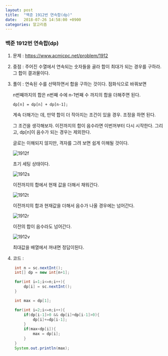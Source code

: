 ```yaml
---
layout: post
title:  "백준 1912번 연속합(dp)"
date:   2018-07-26 14:58:00 +0900
categories: 알고리즘
---
```

### 백준 1912번 연속합(dp)

1. 문제 : https://www.acmicpc.net/problem/1912

2. 중점 :  주어진 수열에서 연속되는 숫자들을 골라 합이 최대가 되는 경우를 구하라. 그 합이 결과물이다.

3. 풀이 :  연속된 수를 선택하면서 합을 구하는 것이다. 점화식으로 바꿔보면

   n번째까지의 합은 n번째 수에 n-1번째 수 까지의 합을 더해주면 된다. 

   ```
   dp[n] = dp[n] + dp[n-1];
   ```

   계속 더해가는 데, 만약 합이 더 작아지는 조건이 있을 경우. 조정을 하면 된다.

   그 조건을 생각해보자. 이전까지의 합이 음수라면 이번꺼부터 다시 시작한다. 그리고, dp[n]이 음수가 되는 경우는 제외한다.

   글로는 이해되지 않지만, 격자를 그려 보면 쉽게 이해될 것이다.

   ![1912f](https://user-images.githubusercontent.com/33653318/43244681-b39fdd2c-90e6-11e8-8478-7c206eb59904.PNG)

   초기 세팅 상태이다.

   ![1912s](https://user-images.githubusercontent.com/33653318/43244683-b407d7b0-90e6-11e8-8eb1-a625d7e9b0a5.PNG)

   이전까지의 합에서 현재 값을 더해서 채워간다.

   ![1912t](https://user-images.githubusercontent.com/33653318/43244685-b431b832-90e6-11e8-9329-27bb13b3ed8e.PNG)

   이전까지의 합과 현재값을 더해서 음수가 나올 경우에는 넘어간다.

   ![1912r](https://user-images.githubusercontent.com/33653318/43244682-b3df54c0-90e6-11e8-96b3-3f60d50cc0cb.PNG)

   이전의 합이 음수라도 넘어간다.

   ![1912v](https://user-images.githubusercontent.com/33653318/43244686-b45f549a-90e6-11e8-9869-28b3375ae947.PNG)

   최대값을 배열에서 꺼내면 정답이된다.

   

4. 코드 :

```java
	int n = sc.nextInt();
	int[] dp = new int[n+1];

    for(int i=1;i<=n;i++){	
        dp[i] = sc.nextInt();
    }

    int max = dp[1];

    for(int i=2;i<=n;i++){
        if(dp[i-1]>0 && dp[i]+dp[i-1]>0){
            dp[i]+=dp[i-1];
        }
        if(max<dp[i]){
            max = dp[i];
        }
    }
    System.out.println(max);
```

